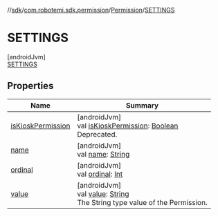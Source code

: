 //[sdk](../../../../index.md)/[com.robotemi.sdk.permission](../../index.md)/[Permission](../index.md)/[SETTINGS](index.md)

# SETTINGS

[androidJvm]\
[SETTINGS](index.md)

## Properties

| Name | Summary |
|---|---|
| [isKioskPermission](../is-kiosk-permission.md) | [androidJvm]<br>val [isKioskPermission](../is-kiosk-permission.md): [Boolean](https://kotlinlang.org/api/latest/jvm/stdlib/kotlin/-boolean/index.html)<br>Deprecated. |
| [name](../-u-n-k-n-o-w-n/index.md#-372974862%2FProperties%2F462465411) | [androidJvm]<br>val [name](../-u-n-k-n-o-w-n/index.md#-372974862%2FProperties%2F462465411): [String](https://kotlinlang.org/api/latest/jvm/stdlib/kotlin/-string/index.html) |
| [ordinal](../-u-n-k-n-o-w-n/index.md#-739389684%2FProperties%2F462465411) | [androidJvm]<br>val [ordinal](../-u-n-k-n-o-w-n/index.md#-739389684%2FProperties%2F462465411): [Int](https://kotlinlang.org/api/latest/jvm/stdlib/kotlin/-int/index.html) |
| [value](../value.md) | [androidJvm]<br>val [value](../value.md): [String](https://kotlinlang.org/api/latest/jvm/stdlib/kotlin/-string/index.html)<br>The String type value of the Permission. |
